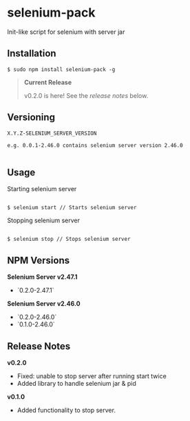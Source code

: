# selenium-pack
Init-like script for selenium with server jar

## Installation

```
$ sudo npm install selenium-pack -g
```

> **Current Release**
>
> v0.2.0 is here! See the _release notes_ below.

## Versioning

```
X.Y.Z-SELENIUM_SERVER_VERSION

e.g. 0.0.1-2.46.0 contains selenium server version 2.46.0


```

## Usage

Starting selenium server

```

$ selenium start // Starts selenium server

```

Stopping selenium server

```

$ selenium stop // Stops selenium server

```

## NPM Versions

<strong>Selenium Server v2.47.1</strong>
<ul>
  <li>`0.2.0-2.47.1`</li>
</ul>

<strong>Selenium Server v2.46.0</strong>
<ul>
  <li>`0.2.0-2.46.0`</li>
  <li>`0.1.0-2.46.0`</li>
</ul>


## Release Notes

<strong>v0.2.0</strong>
<ul>
  <li>Fixed: unable to stop server after running start twice</li>
  <li>Added library to handle selenium jar & pid</li>
</ul>

<strong>v0.1.0</strong>
<ul>
  <li>Added functionality to stop server.</li>
</ul>
